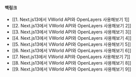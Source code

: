 
#### 백링크

- [[1. Next.js13에서 VWorld API와 OpenLayers 사용해보기 1]]
- [[2. Next.js13에서 VWorld API와 OpenLayers 사용해보기 2]]
- [[3. Next.js13에서 VWorld API와 OpenLayers 사용해보기 3]]
- [[4. Next.js13에서 VWorld API와 OpenLayers 사용해보기 4]]
- [[5. Next.js13에서 VWorld API와 OpenLayers 사용해보기 5]]
- [[6. Next.js13에서 VWorld API와 OpenLayers 사용해보기 6]]
- [[7. Next.js13에서 VWorld API와 OpenLayers 사용해보기 7]]
- [[8. Next.js13에서 VWorld API와 OpenLayers 사용해보기 8]]
- [[9. Next.js13에서 VWorld API와 OpenLayers 사용해보기 9]]
